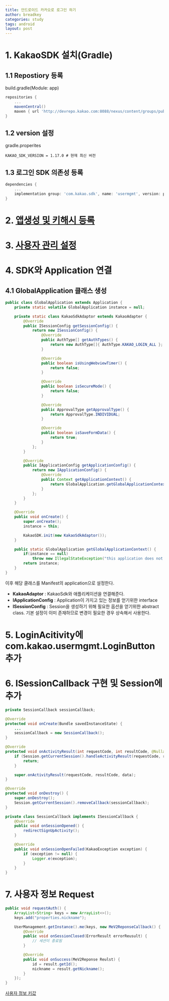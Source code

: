 ```yaml
---
title: 안드로이드 카카오로 로그인 하기
author: breadkey
categories: study
tags: android
layout: post
---
```


# 1. KakaoSDK 설치(Gradle)
## 1.1 Repostiory 등록
build.gradle(Module: app)
```gradle
repositories {
    ...
    mavenCentral()
    maven { url 'http://devrepo.kakao.com:8088/nexus/content/groups/public/' }
}
```
## 1.2 version 설정
gradle.properites
```properties
KAKAO_SDK_VERSION = 1.17.0 # 현재 최신 버전
```

## 1.3 로그인 SDK 의존성 등록
```gradle
dependencies {
	...
	implementation group: 'com.kakao.sdk', name: 'usermgmt', version: project.KAKAO_SDK_VERSION
}
```

# 2. [앱생성 및 키해시 등록](https://developers.kakao.com/docs/android/getting-started#%EC%95%B1-%EC%83%9D%EC%84%B1)
# 3. [사용자 관리 설정](https://developers.kakao.com/docs/android/user-management#시작하기-전에)
# 4. SDK와 Application 연결
## 4.1 GlobalApplication 클래스 생성
```java
public class GlobalApplication extends Application {
    private static volatile GlobalApplication instance = null;

    private static class KakaoSdkAdaptor extends KakaoAdapter {
        @Override
        public ISessionConfig getSessionConfig() {
            return new ISessionConfig() {
                @Override
                public AuthType[] getAuthTypes() {
                    return new AuthType[]{ AuthType.KAKAO_LOGIN_ALL };
                }

                @Override
                public boolean isUsingWebviewTimer() {
                    return false;
                }

                @Override
                public boolean isSecureMode() {
                    return false;
                }

                @Override
                public ApprovalType getApprovalType() {
                    return ApprovalType.INDIVIDUAL;
                }

                @Override
                public boolean isSaveFormData() {
                    return true;
                }
            };
        }

        @Override
        public IApplicationConfig getApplicationConfig() {
            return new IApplicationConfig() {
                @Override
                public Context getApplicationContext() {
                    return GlobalApplication.getGlobalApplicationContext();
                }
            };
        }
    }

    @Override
    public void onCreate() {
        super.onCreate();
        instance = this;

        KakaoSDK.init(new KakaoSdkAdaptor());
    }

    public static GlobalApplication getGlobalApplicationContext() {
        if(instance == null)
            throw new IllegalStateException("this application does not inherit com.kakao.GlobalApplication");
        return instance;
    }
}
```
이후 해당 클래스를 Manifest의 application으로 설정한다.

* **KakaoAdaptor**
: KakaoSdk와 애플리케이션을 연결해준다.
* **IApplicationConfig**
: Application이 가지고 있는 정보를 얻기위한 interface
* **ISessionConfig**
: Session을 생성하기 위해 필요한 옵션을 얻기위한 abstract class. 기본 설정이 이미 존재하므로 변경이 필요한 경우 상속해서 사용한다.

# 5. LoginAcitivity에 com.kakao.usermgmt.LoginButton 추가
# 6. ISessionCallback 구현 및 Session에 추가
```java
private SessionCallback sessionCallback;

@Override
protected void onCreate(Bundle savedInstanceState) {
	...
	sessionCallback = new SessionCallback();
}

@Override
protected void onActivityResult(int requestCode, int resultCode, @Nullable Intent data) {
    if (Session.getCurrentSession().handleActivityResult(requestCode, resultCode, data)) {
        return;
    }

    super.onActivityResult(requestCode, resultCode, data);
}

@Override
protected void onDestroy() {
	super.onDestroy();
	Session.getCurrentSession().removeCallback(sessionCallback);
}

private class SessionCallback implements ISessionCallback {
    @Override
    public void onSessionOpened() {
        redirectSignUpActivity();
    }

    @Override
    public void onSessionOpenFailed(KakaoException exception) {
        if (exception != null) {
            Logger.e(exception);
        }
    }
}
```

# 7. 사용자 정보 Request
```java
public void requestAuth() {
	ArrayList<String> keys = new ArrayList<>();
	keys.add("properties.nickname");

	UserManagement.getInstance().me(keys, new MeV2ReponseCallback() {
		@Override
		public void onSessionClosed(ErrorResult errorReusult) {
			// 세션이 종료됨
		}

		@Override
		public void onSuccess(MeV2Reponse Reulst) {
			id = result.getId();
			nickname = result.getNickname();
		}
	});
}
```
[사용자 정보 키값](https://developers.kakao.com/docs/android/user-management#사용자-정보-요청)